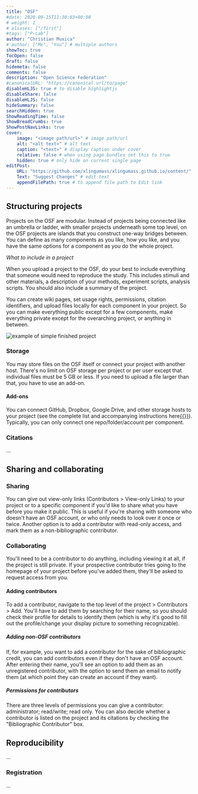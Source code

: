 ```yaml
---
title: "OSF"
#date: 2020-09-15T11:30:03+00:00
# weight: 1
# aliases: ["/first"]
#tags: ["P-Lab"]
author: "Christian Muxica"
# author: ["Me", "You"] # multiple authors
showToc: true
TocOpen: false
draft: false
hidemeta: false
comments: false
description: "Open Science Federation"
#canonicalURL: "https://canonical.url/to/page"
disableHLJS: true # to disable highlightjs
disableShare: false
disableHLJS: false
hideSummary: false
searchHidden: true
ShowReadingTime: false
ShowBreadCrumbs: true
ShowPostNavLinks: true
cover:
    image: "<image path/url>" # image path/url
    alt: "<alt text>" # alt text
    caption: "<text>" # display caption under cover
    relative: false # when using page bundles set this to true
    hidden: true # only hide on current single page
editPost:
    URL: "https://github.com/xlingumass/xlingumass.github.io/content/"
    Text: "Suggest Changes" # edit text
    appendFilePath: true # to append file path to Edit link
---
```


## Structuring projects

Projects on the OSF are modular. Instead of projects being connected like an umbrella or ladder, with smaller projects underneath some top level, on the OSF projects are islands that you construct one-way bridges between. You can define as many components as you like, how you like, and you have the same options for a component as you do the whole project. 

*What to include in a project*
    
When you upload a project to the OSF, do your best to include everything that someone would need to reproduce the study. This includes stimuli and other materials, a description of your methods, experiment scripts, analysis scripts. You should also include a summary of the project.

You can create wiki pages, set usage rights, permissions, citation identifiers, and upload files locally for each component in your project. So you can make everything public except for a few components, make everything private except for the overarching project, or anything in between. 

[//]: # (reminder, link to public [example])

![example of simple finished project](images/osf-simple-filestorage.png)

### Storage 

You may store files on the OSF itself or connect your project with another host. There's no limit on OSF storage per project or per user except that individual files must be 5 GB or less. If you need to upload a file larger than that, you have to use an add-on. 

#### Add-ons

You can connect GitHub, Dropbox, Google Drive, and other storage hosts to your project (see the complete list and accompanying instructions here[{{<fa arrow-up-right-from-square>}}](http://help.osf.io/m/addons/c/245203)). Typically, you can only connect one repo/folder/account per component.

### Citations

...

[//]: # (do people use mendeley/zotero/etc)

## Sharing and collaborating

### Sharing 

You can give out view-only links (Contributors > View-only Links) to your project or to a specific component if you'd like to share what you have before you make it public. This is useful if you're sharing with someone who doesn't have an OSF account, or who only needs to look over it once or twice. Another option is to add a contributor with read-only access, and mark them as a non-bibliographic contributor.

### Collaborating

You'll need to be a contributor to do anything, including viewing it at all, if the project is still private. If your prospective contributor tries going to the homepage of your project before you've added them, they'll be asked to request access from you.

#### Adding contributors

 To add a contributor, navigate to the top level of the project > Contributors > Add. You'll have to add them by searching for their name, so you should check their profile for details to identify them (which is why it's good to fill out the profile/change your display picture to something recognizable). 

##### Adding non-OSF contributors

If, for example, you want to add a contributor for the sake of bibliographic credit, you can add contributors even if they don't have an OSF account. After entering their name, you'll see an option to add them as an unregistered contributor, with the option to send them an email to notify them (at which point they can create an account if they want). 

##### Permissions for contributors

There are three levels of permissions you can give a contributor: administrator; read/write; read only. You can also decide whether a contributor is listed on the project and its citations by checking the "Bibliographic Contributor" box. 

## Reproducibility

[//]: # (ask Chris and Caroline about these)
...

### Registration

...